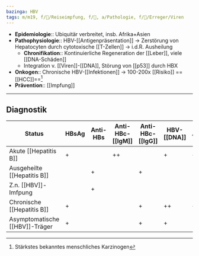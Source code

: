 ```yaml
---
bazinga: HBV
tags: m/m19, f/🦠/Reiseimpfung, f/💩, a/Pathologie, f/🦠/Erreger/Viren
---
```

- **Epidemiologie**:: Ubiquitär verbreitet, insb. Afrika+Asien
- **Pathophysiologie**:: HBV-[[Antigenpräsentation]] → Zerstörung von Hepatocyten durch cytotoxische [[T-Zellen]] → i.d.R. Ausheilung
	- **Chronifikation**:: Kontinuierliche Regeneration der [[Leber]], viele [[DNA-Schäden]]
	- Integration v. [[Viren]]-[[DNA]], Störung von [[p53]] durch HBX
- **Onkogen**:: Chronische HBV-[[Infektionen]] → 100-200x [[Risiko]] ==[[HCC]]==[^1]
- **Prävention**:: [[Impfung]]
---
## Diagnostik
| Status                         | HBsAg | Anti-HBs | Anti-HBc-[[IgM]] | Anti-HBc-[[IgG]] | HBV-[[DNA]] | ALT/[[AST]] |
| ------------------------------ | ----- | -------- | ---------------- | ---------------- | ------- | ------- |
| Akute [[Hepatitis B]]          | +     |          | ++               |                  | +       | ++      |
| Ausgeheilte [[Hepatitis B]]    |       | +        |                  | +                |         |         |
| Z.n. [[HBV]]-Imfpung           |       | +        |                  |                  |         |         |
| Chronische [[Hepatitis B]]     | +     |          |                  | +                | ++      | ++      |
| Asymptomatische [[HBV]]-Träger | +     |          |                  | +                | +       |         |


[^1]: Stärkstes bekanntes menschliches Karzinogen